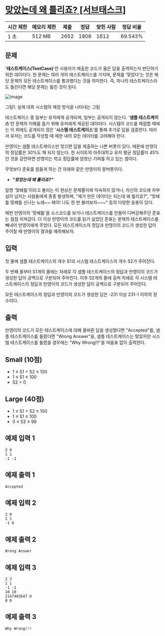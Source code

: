 # [맞았는데 왜 틀리죠? [서브태스크]](https://www.acmicpc.net/problem/15820)

| 시간 제한 | 메모리 제한 | 제출 | 정답 | 맞힌 사람 | 정답 비율 |
| --- | --- | --- | --- | --- | --- |
| 1 초 | 512 MB | 2652 | 1806 | 1612 | 69.543% |

## 문제

'**테스트케이스(TestCase)**'란 사용자가 제출한 코드가 옳은 답을 출력하는지 판단하기 위한 데이터다. 한 문제는 여러 개의 테스트케이스를 가지며, 문제를 '맞았다'는 것은 해당 문제의 모든 테스트케이스를 통과했다는 것을 의미한다. 즉, 하나의 테스트케이스라도 틀린다면 해당 문제는 틀린 것이 된다.

![image](https://onlinejudgeimages.s3-ap-northeast-1.amazonaws.com/problem/15820/1.png)

그림1. 실제 대회 시스템의 채점 방식을 나타내는 그림

테스트케이스 중 일부는 유저에게 공개되며, 일부는 공개되지 않는다. '**샘플 테스트케이스**'란 문제의 이해를 돕기 위해 유저에게 제공된 데이터다. 시스템이 코드를 채점할 때에는 이 외에도 공개되지 않은 '**시스템 테스트케이스**'를 통해 추가로 답을 검증한다. 따라서 유저는 코드를 작성할 때 제한 내의 모든 데이터를 고려해야 한다.

만영이는 샘플 테스트케이스만 맞으면 답을 제출하는 나쁜 버릇이 있다. 때문에 만영이의 정답률은 30%도 채 되지 않는다. 한 사이트의 아주대학교 유저 평균 정답률이 45%인 것을 감안하면 만영이는 학교 정답률에 엄청난 기여를 하고 있는 셈이다.

무엇보다 준표를 힘들게 하는 건 아래와 같은 만영이의 말버릇이다.

- ***"맞았는데 왜 틀리죠?"***

일명 '맞왜틀'이라고 불리는 이 현상은 문제풀이에 익숙하지 않거나, 자신의 코드에 자부심이 넘치는 사람들에게 종종 발생하며, "제가 만든 데이터는 되는데 왜 틀리죠?", "맞왜틀 맞왜틀 신나는 노래~~ 헤이! 나도 한 번 불러보자~~~" 등의 다양한 응용이 있다.

매번 만영이의 '맞왜틀'을 소스코드를 보거나 테스트케이스를 만들어 디버깅해주던 준표는 점점 지쳐갔다. 더 이상 만영이의 코드를 읽기 싫었던 준표는 문제의 테스트케이스를 빼내어 만영이에게 주었다. 모든 테스트케이스의 정답과 만영이의 코드가 생성한 답이 주어질 때 만영이의 결과를 예측해보자.

## 입력

첫 줄에 샘플 테스트케이스의 개수 S1과 시스템 테스트케이스의 개수 S2가 주어진다.

두 번째 줄부터 S1개의 줄에는 차례로 각 샘플 테스트케이스의 정답과 만영이의 코드가 생성한 답이 공백으로 구분되어 주어진다. 이후 S2개의 줄에 걸쳐 차례로 각 시스템 테스트케이스의 정답과 만영이의 코드가 생성한 답이 공백으로 구분되어 주어진다.

모든 테스트케이스의 정답과 만영이의 코드가 생성한 답은 -231 이상 231-1 이하의 정수이다.

## 출력

만영이의 코드가 모든 테스트케이스에 대해 올바른 답을 생성했다면 "Accepted"를, 샘플 테스트케이스를 틀렸다면 "Wrong Answer"을, 샘플 테스트케이스는 맞았지만 시스템 테스트케이스를 틀렸을 경우에는 "Why Wrong!!!"을 따옴표 없이 출력한다.

## Small (10점)

- 1 ≤ S1 + S2 ≤ 100
- 1 ≤ S1 ≤ 100
- S2 = 0

## Large (40점)

- 1 ≤ S1 + S2 ≤ 100
- 1 ≤ S1 ≤ 100
- 0 ≤ S2 ≤ 99

## 예제 입력 1

```
2 0
1 1
-1 -1

```

## 예제 출력 1

```
Accepted

```

## 예제 입력 2

```
2 0
1 1
-1 0

```

## 예제 출력 2

```
Wrong Answer

```

## 예제 입력 3

```
2 3
1 1
-1 -1
10 10
2147483647 0
0 0

```

## 예제 출력 3

```
Why Wrong!!!
```

